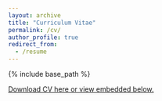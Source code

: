 ```yaml
---
layout: archive
title: "Curriculum Vitae"
permalink: /cv/
author_profile: true 
redirect_from:
  - /resume
---
```


{% include base_path %}

[Download CV here or view embedded below.](https://dariotoman.com/assets/dario_toman_2025-05-18.pdf)

<object data="../assets/dario_toman_2025-05-18.pdf" width="1000" height="1200" type='application/pdf'></object>

